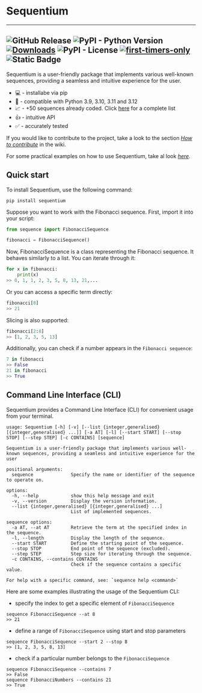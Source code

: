 # Sequentium

---
![GitHub Release](https://img.shields.io/github/v/release/vascoSch92/sequentium)
![PyPI - Python Version](https://img.shields.io/pypi/pyversions/sequentium)
[![Downloads](https://static.pepy.tech/badge/sequentium)](https://pepy.tech/project/sequentium)
![PyPI - License](https://img.shields.io/pypi/l/sequentium) 
[![first-timers-only](https://img.shields.io/badge/first--timers--only-friendly-blue.svg?style=flat)](https://www.firsttimersonly.com/)
![Static Badge](https://img.shields.io/badge/Linting%20-%20passing%20-%20green?style=flat&logo=ruff&label=Linted%20with%20Ruff&color=blue)
---

Sequentium is a user-friendly package that implements various well-known sequences, 
providing a seamless and intuitive experience for the user.

- 💻 - installabe via pip
- 🐍 - compatible with Python 3.9, 3.10, 3.11 and 3.12
- 📈 - +50 sequences already coded. Click [here](https://github.com/VascoSch92/sequentium/blob/main/sequence/SEQUENCES_LIST.md) for a complete list
- 👍 - intuitive API
- ✅ - accurately tested


If you would like to contribute to the project, take a look to the section [_How to contribute_](https://github.com/VascoSch92/sequentium/wiki/5.-How-to-contribuite) in the wiki.

For some practical examples on how to use Sequentium, take al look [_here_](https://github.com/VascoSch92/sequentium/examples).

## Quick start

To install Sequentium, use the following command:
```shell
pip install sequentium
```
Suppose you want to work with the Fibonacci sequence. First, import it into your script:
```python
from sequence import FibonacciSequence

fibonacci = FibonacciSequence()
```
Now, FibonacciSequence is a class representing the Fibonacci sequence. It behaves similarly to a list. 
You can iterate through it:

```python
for x in fibonacci:
    print(x)
>> 0, 1, 1, 2, 3, 5, 8, 13, 21,...
```
Or you can access a specific term directly:
```python
fibonacci[8]
>> 21
```
Slicing is also supported:
```python
fibonacci[2:8]
>> [1, 2, 3, 5, 13]
```
Additionally, you can check if a number appears in the `Fibonacci sequence`:
```python
7 in fibonacci
>> False
21 in fibonacci
>> True
```
## Command Line Interface (CLI)
Sequentium provides a Command Line Interface (CLI) for convenient usage from your terminal.
```text
usage: Sequentium [-h] [-v] [--list {integer,generalised} [{integer,generalised} ...]] [-a AT] [-l] [--start START] [--stop STOP] [--step STEP] [-c CONTAINS] [sequence]

Sequentium is a user-friendly package that implements various well-known sequences, providing a seamless and intuitive experience for the user

positional arguments:
  sequence              Specify the name or identifier of the sequence to operate on.

options:
  -h, --help            show this help message and exit
  -v, --version         Display the version information.
  --list {integer,generalised} [{integer,generalised} ...]
                        List of implemented sequences.

sequence options:
  -a AT, --at AT        Retrieve the term at the specified index in the sequence.
  -l, --length          Display the length of the sequence.
  --start START         Define the starting point of the sequence.
  --stop STOP           End point of the sequence (excluded).
  --step STEP           Step size for iterating through the sequence.
  -c CONTAINS, --contains CONTAINS
                        Check if the sequence contains a specific value.

For help with a specific command, see: `sequence help <command>`

```
Here are some examples illustrating the usage of the Sequentium CLI:
- specify the index to get a specific element of `FibonacciSequence`
```text
sequence FibonacciSequence --at 8
>> 21
```
- define a range of `FibonacciSequence` using start and stop parameters

```text
sequence FibonacciSequence --start 2 --stop 8
>> [1, 2, 3, 5, 8, 13]
```
- check if a particular number belongs to the `FibonacciSequence`
```text
sequence FibonacciSequence --contains 7
>> False
sequence FibonacciNumbers --contains 21
>> True
```